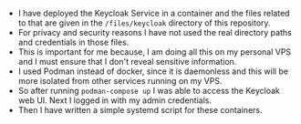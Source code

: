 - I have deployed the Keycloak Service in a container and the files related to that are given in the `/files/keycloak` directory of this repository.
- For privacy and security reasons I have not used the real directory paths and credentials in those files.
- This is important for me because, I am doing all this on my personal VPS and I must ensure that I don't reveal sensitive information.
- I used Podman instead of docker, since it is daemonless and this will be more isolated from other services running on my VPS.
- So after running `podman-compose up` I was able to access the Keycloak web UI. Next I logged in with my admin credentials.
- Then I have written a simple systemd script for these containers.
